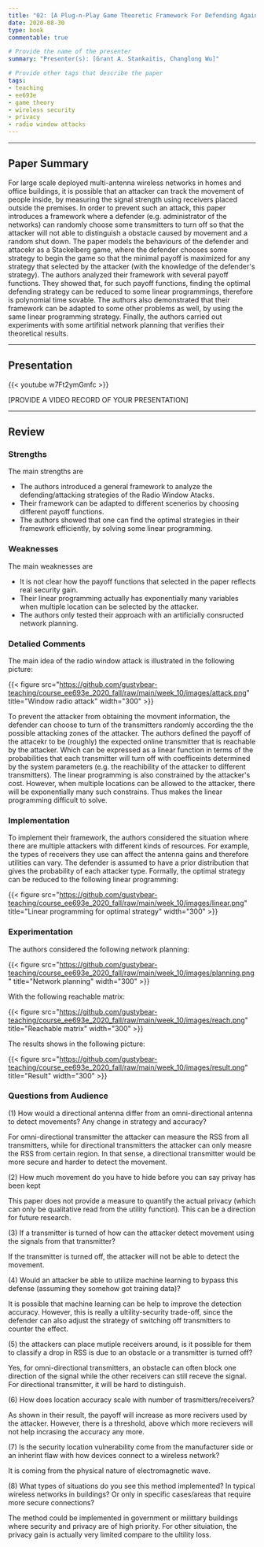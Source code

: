 ```yaml
---
title: "02: [A Plug-n-Play Game Theoretic Framework For Defending Against Radio Window Atacks] by [Pruthuvi Maheshakya Wijewardena, Aditya Bhaskara and Sneha Kumar Kasera]"
date: 2020-08-30
type: book
commentable: true

# Provide the name of the presenter
summary: "Presenter(s): [Grant A. Stankaitis, Changlong Wu]"

# Provide other tags that describe the paper
tags:
- teaching
- ee693e
- game theory
- wireless security
- privacy
- radio window attacks
---
```


***
## Paper Summary
For large scale deployed multi-antenna wireless networks in homes and office buildings, it is possible that an attacker can track the movement of people inside, by measuring the signal strength using receivers placed outside the premises. In order to prevent such an attack, this paper introduces a framework where a defender (e.g. administrator of the networks) can randomly choose some transmitters to turn off so that the attacker will not able to distinguish a obstacle caused by movement and a random shut down. The paper models the behaviours of the defender and attacekr as a Stackelberg game, where the defender chooses some strategy to begin the game so that the minimal payoff is maximized for any strategy that selected by the attacker (with the knowledge of the defender's strategy). The authors analyzed their framework with several payoff functions. They showed that, for such payoff functions, finding the optimal defending strategy can be reduced to some linear programmings, therefore is polynomial time sovable. The authors also demonstrated that their framework can be adapted to some other problems as well, by using the same linear programming strategy. Finally, the authors carried out experiments with some artifitial network planning that verifies their theoretical results.
***

## Presentation
{{< youtube w7Ft2ymGmfc >}}

[PROVIDE A VIDEO RECORD OF YOUR PRESENTATION]
***

## Review
### Strengths
The main strengths are
- The authors introduced a general framework to analyze the defending/attacking strategies of the Radio Window Atacks.
- Their framework can be adapted to different scenerios by choosing different payoff functions.
- The authors showed that one can find the optimal strategies in their framework efficiently, by solving some linear programming.

### Weaknesses
The main weaknesses are
- It is not clear how the payoff functions that selected in the paper reflects real security gain.
- Their linear programming actually has exponentially many variables when multiple location can be selected by the attacker.
- The authors only tested their approach with an artificially consructed network planning. 

### Detalied Comments
The main idea of the radio window attack is illustrated in the following picture:

{{< figure src="https://github.com/gustybear-teaching/course_ee693e_2020_fall/raw/main/week_10/images/attack.png" title="Window radio attack" width="300" >}}

To prevent the attacker from obtaining the movment information, the defender can choose to turn of the transmitters randomly according the the possible attacking zones of the attacker. The authors defined the payoff of the attacekr to be (roughly) the expected online transmitter that is reachable by the attacker. Which can be expressed as a linear function in terms of the probabilities that each transmitter will turn off with coefficeints determined by the system parameters (e.g. the reachibility of the attacker to different transmitters). The linear programming is also constrained by the attacker's cost. However, when multiple locations can be allowed to the attacker, there will be exponentially many such constrains. Thus makes the linear programming difficult to solve.

### Implementation
To implement their framework, the authors considered the situation where there are multiple attackers with different kinds of resources. For example, the types of receivers they use can affect the antenna gains and therefore utilities can vary. The defender is assumed to have a prior distribution that gives the probability of each attacker type. Formally, the optimal strategy can be reduced to the following linear programming:

{{< figure src="https://github.com/gustybear-teaching/course_ee693e_2020_fall/raw/main/week_10/images/linear.png" title="Linear programming for optimal strategy" width="300" >}}


### Experimentation
The authors considered the following network planning:

{{< figure src="https://github.com/gustybear-teaching/course_ee693e_2020_fall/raw/main/week_10/images/planning.png" title="Network planning" width="300" >}}

With the following reachable matrix:

{{< figure src="https://github.com/gustybear-teaching/course_ee693e_2020_fall/raw/main/week_10/images/reach.png" title="Reachable matrix" width="300" >}}

The results shows in the following picture:

{{< figure src="https://github.com/gustybear-teaching/course_ee693e_2020_fall/raw/main/week_10/images/result.png" title="Result" width="300" >}}


### Questions from Audience
(1) How would a directional antenna differ from an omni-directional antenna to detect movements? Any change in strategy and accuracy?

For omni-directional transmitter the attacker can measure the RSS from all transmitters, while for directional transmitters the attacker can only measre the RSS from certain region. In that sense, a directional transmitter would be more secure and harder to detect the movement.

(2) How much movement do you have to hide before you can say privay has been kept

This paper does not provide a measure to quantify the actual privacy (which can only be qualitative read from the utility function). This can be a direction for future research.

(3) If a transmitter is turned of how can the attacker detect movement using the signals from that transmitter?

If the transmitter is turned off, the attacker will not be able to detect the movement.

(4) Would an attacker be able to utilize machine learning to bypass this defense (assuming they somehow got training data)?

It is possible that machine learning can be help to improve the detection accuracy. However, this is really a ultility-security trade-off, since the defender can also adjust the strategy of switching off transmitters to counter the effect.

(5) the attackers can place mutiple receivers around, is it possible for them to classify a drop in RSS is due to an obstacle or a transmitter is turned off?

Yes, for omni-directional transmitters, an obstacle can often block one direction of the signal while the other receivers can still receve the signal. For directional transmitter, it will be hard to distinguish.

(6) How does location accuracy scale with number of trasmitters/receivers?

As shown in their result, the payoff will increase as more recivers used by the attacker. However, there is a threshold, above which more recievers will not help incrasing the accuracy any more.

(7) Is the security location vulnerability come from the manufacturer side or an inherint flaw with how devices connect to a wireless network?

It is coming from the physical nature of electromagnetic wave.

(8) What types of situations do you see this method implemented? In typical wireless networks in buildings? Or only in specific cases/areas that require more secure connections?

The method could be implemented in government or milittary buildings where security and privacy are of high priority. For other situiation, the privacy gain is actually very limited compare to the ultility loss.

